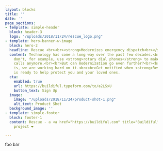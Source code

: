 ```yaml
---
layout: blocks
title: ''
date: ''
page_sections:
- template: simple-header
  block: header-3
  logo: "/uploads/2018/11/24/rescue_logo.png"
- template: hero-banner-w-image
  block: hero-2
  headline: Rescue <br><br><strong>Modernizes emergency dispatch<br></strong>
  content: Technology has come a long way over the past few decades.<br><br>We mostly
    don't, for example, use <strong>rotary dial phones</strong> to make emergency
    calls anymore.<br><br>But can modernization go even further?<br><br>The good news
    is, we are working hard on it.<br><br>Get notified when <strong>Rescue</strong>
    is ready to help protect you and your loved ones.
  cta:
    enabled: true
    url: https://buildiful.typeform.com/to/a2LSxU
    button_text: Sign Up
  image:
    image: "/uploads/2018/11/24/product-shot-1.png"
    alt_text: Product Shot
  background_image: ''
- template: simple-footer
  block: footer-1
  content: Rescue - a <a href="https://buildiful.com" title="Buildiful">Buildiful</a>
    project ❤︎

---
```

foo bar